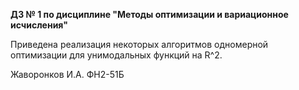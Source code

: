 <b>ДЗ № 1 по дисциплине "Методы оптимизации и вариационное исчисления"</b>

Приведена реализация некоторых алгоритмов одномерной оптимизации для унимодальных функций на <nobr>R^2</nobr>.

Жаворонков И.А.
ФН2-51Б
